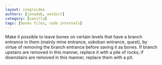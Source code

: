 ```yaml
---
layout: singleidea
authors: [jonadab, aosdict]
category: [vanilla]
tags: [bones files, code internals]
---
```

Make it possible to leave bones on certain levels that have a branch entrance in them (mainly mine entrance, sokoban entrance, quest), by virtue of removing the branch entrance before saving it as bones. If branch upstairs are removed in this manner, replace it with a pile of rocks; if downstairs are removed in this manner, replace them with a pit.
